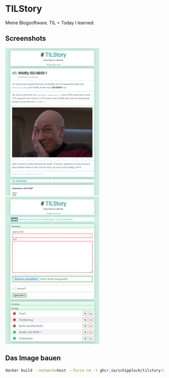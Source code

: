 # TILStory

Meine Blogsoftware. TIL = Today I learned.

## Screenshots

![](</screenshots/screenshot1_small.png>)
![](</screenshots/screenshot2_small.png>)

## Das Image bauen

```bash
docker build --network=host --force-rm -t ghcr.io/schipplock/tilstory:v0.0.7 .
```